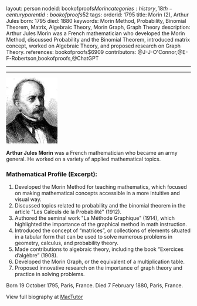 layout: person
nodeid: bookofproofs$Morin
categories: history,18th-century
parentid: bookofproofs$52
tags: 
orderid: 1795
title: Morin (2), Arthur Jules
born: 1795
died: 1880
keywords: Morin Method, Probability, Binomial Theorem, Matrix, Algebraic Theory, Morin Graph, Graph Theory
description: Arthur Jules Morin was a French mathematician who developed the Morin Method, discussed Probability and the Binomial Theorem, introduced matrix concept, worked on Algebraic Theory, and proposed research on Graph Theory.
references: bookofproofs$6909
contributors: @J-J-O'Connor,@E-F-Robertson,bookofproofs,@ChatGPT

---



---

![Morin.jpg](https://github.com/bookofproofs/bookofproofs.github.io/blob/main/_sources/_assets/images/portraits/Morin.jpg?raw=true)

**Arthur Jules Morin** was a French mathematician who became an army general. He worked on a variety of applied mathematical topics.

### Mathematical Profile (Excerpt):
1. Developed the Morin Method for teaching mathematics, which focused on making mathematical concepts accessible in a more intuitive and visual way.
2. Discussed topics related to probability and the binomial theorem in the article "Les Calculs de la Probabilité" (1912).
3. Authored the seminal work "La Méthode Graphique" (1914), which highlighted the importance of the graphical method in math instruction.
4. Introduced the concept of “matrices”, or collections of elements situated in a tabular form that can be used to solve numerous problems in geometry, calculus, and probability theory.
5. Made contributions to algebraic theory, including the book “Exercices d’algèbre” (1908).
6. Developed the Morin Graph, or the equivalent of a multiplication table.
7. Proposed innovative research on the importance of graph theory and practice in solving problems.

Born 19 October 1795, Paris, France. Died 7 February 1880, Paris, France.

View full biography at [MacTutor](https://mathshistory.st-andrews.ac.uk/Biographies/Morin/)
